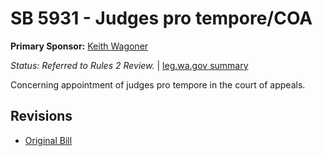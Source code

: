 # SB 5931 - Judges pro tempore/COA
**Primary Sponsor:** [Keith Wagoner](/person/leg/keith.wagoner.md)

*Status: Referred to Rules 2 Review.* | [leg.wa.gov summary](https://app.leg.wa.gov/billsummary?BillNumber=5931&Year=2021)

Concerning appointment of judges pro tempore in the court of appeals.

## Revisions
* [Original Bill](1/)